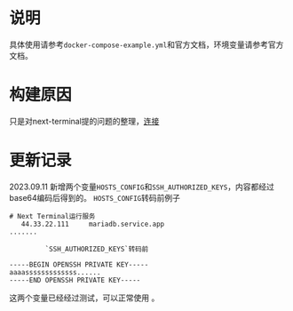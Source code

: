 # 说明
具体使用请参考`docker-compose-example.yml`和官方文档，环境变量请参考官方文档。
# 构建原因
只是对next-terminal提的问题的整理，[连接](https://github.com/dushixiang/next-terminal/issues/401)

# 更新记录
2023.09.11 新增两个变量`HOSTS_CONFIG`和`SSH_AUTHORIZED_KEYS`，内容都经过base64编码后得到的。
           `HOSTS_CONFIG`转码前例子
```
# Next Terminal运行服务
   44.33.22.111     mariadb.service.app
.......
```
             `SSH_AUTHORIZED_KEYS`转码前
```
-----BEGIN OPENSSH PRIVATE KEY-----
aaaasssssssssssss......
-----END OPENSSH PRIVATE KEY-----
```
这两个变量已经经过测试，可以正常使用 。
